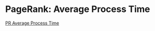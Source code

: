 # PageRank: Average Process Time

[PR Average Process Time](https://raw.githubusercontent.com/gunrock/io/master/plots/gunrock_primitives_pr_avg_process_time_table.html ':include :type=markdown')

